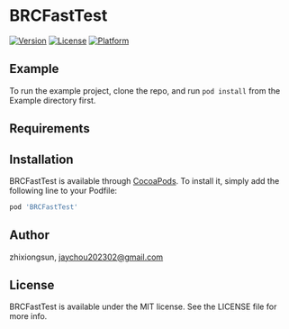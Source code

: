 # BRCFastTest

[![Version](https://img.shields.io/cocoapods/v/BRCFastTest.svg?style=flat)](https://cocoapods.org/pods/BRCFastTest)
[![License](https://img.shields.io/cocoapods/l/BRCFastTest.svg?style=flat)](https://cocoapods.org/pods/BRCFastTest)
[![Platform](https://img.shields.io/cocoapods/p/BRCFastTest.svg?style=flat)](https://cocoapods.org/pods/BRCFastTest)

## Example

To run the example project, clone the repo, and run `pod install` from the Example directory first.

## Requirements

## Installation

BRCFastTest is available through [CocoaPods](https://cocoapods.org). To install
it, simply add the following line to your Podfile:

```ruby
pod 'BRCFastTest'
```

## Author

zhixiongsun, jaychou202302@gmail.com

## License

BRCFastTest is available under the MIT license. See the LICENSE file for more info.
